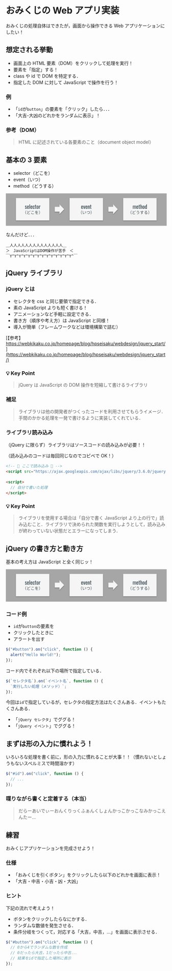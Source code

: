 # おみくじの Web アプリ実装

おみくじの処理自体はできたが，画面から操作できる Web アプリケーションにしたい！

## 想定される挙動

- 画面上の HTML 要素（DOM）をクリックして処理を実行！
- 要素を「指定」する！
- class や id で DOM を特定する．
- 指定した DOM に対して JavaScript で操作を行う！

### 例

- 「`id`が`button`」の要素を「クリック」したら．．．
- 「大吉-大凶のどれかをランダムに表示」！

### 参考（DOM）

> HTML に記述されている各要素のこと（document object model）

## 基本の 3 要素

- selector（どこを）
- event（いつ）
- method（どうする）

![dom3要素](./img/20210622123450.png)

なんだけど．．．

```
＿人人人人人人人人人人人人人人＿
＞　JavaScriptはDOM操作が苦手　＜
￣Y^Y^Y^Y^Y^Y^Y^Y^Y^Y^Y^Y^Y^Y^￣
```

## jQuery ライブラリ

### jQuery とは

- セレクタを css と同じ要領で指定できる．
- 素の JavaScript よりも短く書ける！
- アニメーションなど手軽に設定できる．
- 書き方（順序や考え方）は JavaScript と同様！
- 導入が簡単（フレームワークなどは環境構築で詰む）

[【参考】https://webkikaku.co.jp/homepage/blog/hpseisaku/webdesign/jquery_start/](https://webkikaku.co.jp/homepage/blog/hpseisaku/webdesign/jquery_start/)

### 💡 Key Point

> jQuery は JavaScript の DOM 操作を短縮して書けるライブラリ

### 補足

> ライブラリは他の開発者がつくったコードを利用させてもらうイメージ．手間のかかる処理を一発で書けるように実装してくれている．

### ライブラリ読み込み

（jQuery に限らず）ライブラリはソースコードの読み込みが必要！！

（読み込みのコードは毎回同じなのでコピペで OK！）

```html
<!-- 🔽 ここで読み込み 🔽 -->
<script src="https://ajax.googleapis.com/ajax/libs/jquery/3.6.0/jquery.min.js"></script>

<script>
  // 自分で書いた処理
</script>
```

### 💡 Key Point

> ライブラリを使用する場合は「自分で書く JavaScript より上の行で」読み込むこと．ライブラリで決められた関数を実行しようとして，読み込みが終わっていない状態だとエラーになってしまう．

## jQuery の書き方と動き方

基本の考え方は JavaScript と全く同じッ！

![dom3要素](./img/20210622123450.png)

### コード例

- `id`が`button`の要素を
- クリックしたときに
- アラートを出す

```js
$("#button").on("click", function () {
  alert("Hello World!");
});
```

コード内でそれぞれ以下の場所で指定している．

```js
$(`セレクタ名`).on(`イベント名`, function () {
  `実行したい処理（メソッド）`;
});
```

今回は`id`で指定しているが，セレクタの指定方法はたくさんある．イベントもたくさんある．

- 「`jQuery セレクタ`」でググる！
- 「`jQuery イベント`」でググる！

## まずは形の入力に慣れよう！

いろいろな処理を書く前に，形の入力に慣れることが大事！！（慣れないとしょうもないスペルミスで時間溶かす）

```js
$("#id").on("click", function () {
  // ...
});
```

### 喋りながら書くと定着する（本当）

> だらーあいでぃーおんくりっくふぁんくしょんかっこかっこなみかっこえんたー...

## 練習

おみくじアプリケーションを完成させよう！

### 仕様

- 「おみくじを引くボタン」をクリックしたら以下のどれかを画面に表示！
- 「大吉・中吉・小吉・凶・大凶」

### ヒント

下記の流れで考えよう！

- ボタンをクリックしたらなにかする．
- ランダムな数値を発生させる．
- 条件分岐をつくって，対応する「大吉，中吉，...」を画面に表示させる．

```js
$("#button").on("click", function () {
  // 0から4でランダムな数を作成
  // 0だったら大吉，1だったら中吉．．．
  // 結果をidで指定した場所に表示
});
```
